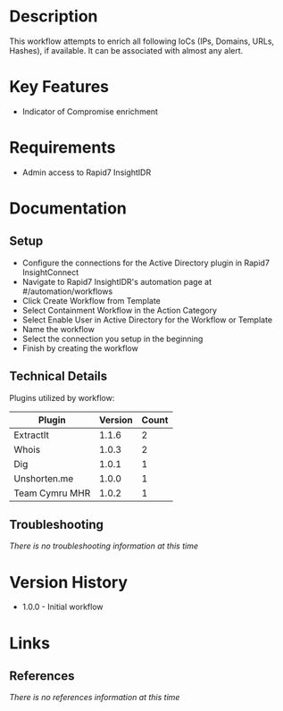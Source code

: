 # Description

This workflow attempts to enrich all following IoCs (IPs, Domains, URLs, Hashes), if available. It can be associated with almost any alert.

# Key Features

* Indicator of Compromise enrichment

# Requirements

* Admin access to Rapid7 InsightIDR

# Documentation

## Setup

* Configure the connections for the Active Directory plugin in Rapid7 InsightConnect
* Navigate to Rapid7 InsightIDR's automation page at #/automation/workflows
* Click Create Workflow from Template
* Select Containment Workflow in the Action Category
* Select Enable User in Active Directory for the Workflow or Template
* Name the workflow
* Select the connection you setup in the beginning
* Finish by creating the workflow

## Technical Details

Plugins utilized by workflow:

|Plugin|Version|Count|
|----|----|--------|
|ExtractIt|1.1.6|2|
|Whois|1.0.3|2|
|Dig|1.0.1|1|
|Unshorten.me|1.0.0|1|
|Team Cymru MHR|1.0.2|1|


## Troubleshooting

_There is no troubleshooting information at this time_

# Version History

* 1.0.0 - Initial workflow

# Links

## References

_There is no references information at this time_